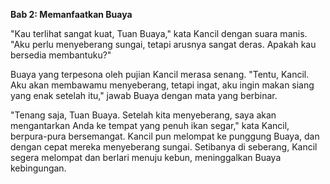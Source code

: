 
**Bab 2: Memanfaatkan Buaya**

"Kau terlihat sangat kuat, Tuan Buaya," kata Kancil dengan suara manis. "Aku perlu menyeberang sungai, tetapi arusnya sangat deras. Apakah kau bersedia membantuku?"

Buaya yang terpesona oleh pujian Kancil merasa senang. "Tentu, Kancil. Aku akan membawamu menyeberang, tetapi ingat, aku ingin makan siang yang enak setelah itu," jawab Buaya dengan mata yang berbinar.

"Tenang saja, Tuan Buaya. Setelah kita menyeberang, saya akan mengantarkan Anda ke tempat yang penuh ikan segar," kata Kancil, berpura-pura bersemangat. Kancil pun melompat ke punggung Buaya, dan dengan cepat mereka menyeberang sungai. Setibanya di seberang, Kancil segera melompat dan berlari menuju kebun, meninggalkan Buaya kebingungan.
